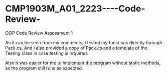 # CMP1903M_A01_2223----Code-Review-
OOP Code Review Assessment 1

As it can be seen from my comments, I tested my functions directly through Pack.cs. And I also provided a copy of Pack.cs and a template of the Testing class in case testing is required.

Also it was easier for me to implement the program without static methods, as the program still runs as expected.
